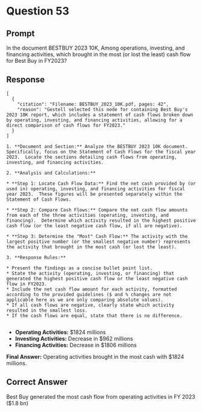 # Question 53

## Prompt

In the document BESTBUY 2023 10K, Among operations, investing, and financing activities, which brought in the most (or lost the least) cash flow for Best Buy in FY2023?

## Response

```results
[
  {
    "citation": "Filename: BESTBUY_2023_10K.pdf, pages: 42",
    "reason": "Gestell selected this node for containing Best Buy's 2023 10K report, which includes a statement of cash flows broken down by operating, investing, and financing activities, allowing for a direct comparison of cash flows for FY2023."
  }
]
```

```cot
1. **Document and Section:** Analyze the BESTBUY 2023 10K document. Specifically, focus on the Statement of Cash Flows for the fiscal year 2023.  Locate the sections detailing cash flows from operating, investing, and financing activities.

2. **Analysis and Calculations:**

* **Step 1: Locate Cash Flow Data:** Find the net cash provided by (or used in) operating, investing, and financing activities for fiscal year 2023.  These figures will be presented separately within the Statement of Cash Flows.

* **Step 2: Compare Cash Flows:** Compare the net cash flow amounts from each of the three activities (operating, investing, and financing).  Determine which activity resulted in the highest positive cash flow (or the least negative cash flow, if all are negative).

* **Step 3: Determine the "Most" Cash Flow:** The activity with the largest positive number (or the smallest negative number) represents the activity that brought in the most cash (or lost the least).

3. **Response Rules:**

* Present the findings as a concise bullet point list.
* State the activity (operating, investing, or financing) that generated the highest positive cash flow or the least negative cash flow in FY2023.
* Include the net cash flow amount for each activity, formatted according to the provided guidelines ($ and % changes are not applicable here as we are only comparing absolute values).
* If all cash flows are negative, clearly state which activity resulted in the smallest loss.
* If the cash flows are equal, state that there is no difference.


```

- **Operating Activities:** $1824 millions
- **Investing Activities:** Decrease in $962 millions
- **Financing Activities:** Decrease in $1806 millions

**Final Answer:** Operating activities brought in the most cash with $1824 millions.

## Correct Answer

Best Buy generated the most cash flow from operating activities in FY 2023 ($1.8 bn)
